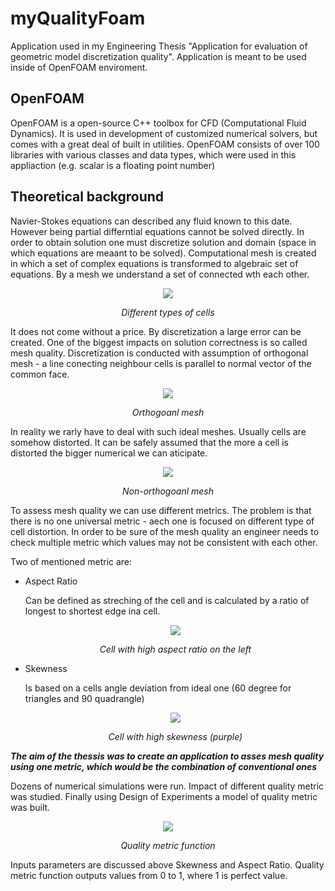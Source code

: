 # myQualityFoam
Application used in my Engineering Thesis "Application for evaluation of geometric model discretization quality".
Application is meant to be used inside of OpenFOAM enviroment.

## OpenFOAM
OpenFOAM is a open-source C++ toolbox for CFD (Computational Fluid Dynamics). It is used in development of customized numerical solvers, but comes with a great deal of built in utilities. OpenFOAM consists of over 100 libraries with various classes and data types, which were used in this appliaction (e.g. scalar is a floating point number)

## Theoretical background
Navier-Stokes equations can described any fluid known to this date. However being partial differntial equations cannot be solved directly. In order to obtain solution one must discretize solution and domain (space in which equations are meaant to be solved). Computational mesh is created in which a set of complex equations is transformed to algebraic set of equations. By a mesh we understand a set of connected wth each other.

<p align="center">
  <img src="https://user-images.githubusercontent.com/83305684/119635332-de68d380-be13-11eb-8c91-2ee58e2a1050.png" />
</p>
<p align="center">
  <em>Different types of cells</em>
</p>

It does not come without a price. By discretization a large error can be created. One of the biggest impacts on solution correctness is so called mesh quality. Discretization is conducted with assumption of orthogonal mesh - a line conecting neighbour cells is parallel to normal vector of the common face.

<p align="center">
  <img src="https://user-images.githubusercontent.com/83305684/119634853-6c908a00-be13-11eb-9e25-5a9d9b57026a.png" />
<p align="center">
  <em>Orthogoanl mesh</em>
</p>

In reality we rarly have to deal with such ideal meshes. Usually cells are somehow distorted. It can be safely assumed that the more a cell is distorted the bigger numerical we can aticipate. 

<p align="center">
  <img src="https://user-images.githubusercontent.com/83305684/119636502-00af2100-be15-11eb-8d09-bf1274730d97.png" />
<p align="center">
  <em>Non-orthogoanl mesh</em>
</p>

To assess mesh quality we can use different metrics. The problem is that there is no one universal metric - aech one is focused on different type of cell distortion. In order to be sure of the mesh quality an engineer needs to check multiple metric which values may not be consistent with each other. 

Two of mentioned metric are:
* Aspect Ratio

  Can be defined as streching of the cell and is calculated by a ratio of longest to shortest edge ina cell.
  <p align="center">
  <img src="https://user-images.githubusercontent.com/83305684/119638471-fb52d600-be16-11eb-8e11-18f1c7c853ae.png" />
  <p align="center">
  <em>Cell with high aspect ratio on the left</em>
  </p>
  
* Skewness

  Is based on a cells angle deviation from ideal one (60 degree for triangles and 90 quadrangle)
  
  <p align="center">
  <img src="https://user-images.githubusercontent.com/83305684/119639090-8d5ade80-be17-11eb-83e4-ce37f71317da.png" />
  <p align="center">
  <em>Cell with high skewness (purple)</em>
  </p>

***The aim of the thessis was to create an application to asses mesh quality using one metric, which would be the combination of conventional ones***

Dozens of numerical simulations were run. Impact of different quality metric was studied. Finally using Design of Experiments a model of quality metric was built.

  <p align="center">
  <img src="https://user-images.githubusercontent.com/83305684/119640357-d2334500-be18-11eb-8a24-933f2a77ae82.png" />
  <p align="center">
  <em>Quality metric function</em>
  </p>

Inputs parameters are discussed above Skewness and Aspect Ratio. Quality metric function outputs values from 0 to 1, where 1 is perfect value.
